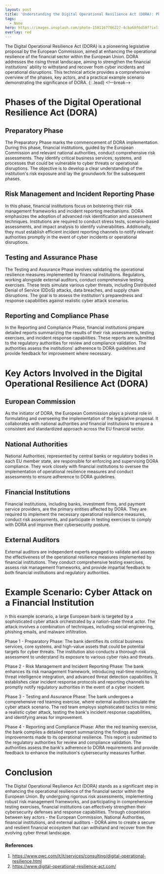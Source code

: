 ```yaml
---
layout: post
title: 'Understanding the Digital Operational Resilience Act (DORA): Phases, Actors, and an Example Scenario'
tags:
  - None
hero: https://images.unsplash.com/photo-1501167786227-4cba60f6d58f?ixlib=rb-4.0.3&ixid=M3wxMjA3fDB8MHxzZWFyY2h8Mnx8YmFua3xlbnwwfHwwfHx8MA%3D%3D&auto=format&fit=crop&w=400&q=60
overlay: red
---
```


The Digital Operational Resilience Act (DORA) is a pioneering legislative proposal by the European Commission, aimed at enhancing the operational resilience of the financial sector within the European Union. DORA addresses the rising threat landscape, aiming to strengthen the financial institutions' ability to withstand and recover from cyber incidents and operational disruptions. This technical article provides a comprehensive overview of the phases, key actors, and a practical example scenario demonstrating the significance of DORA. {: .lead} <!–-break-–> 

# Phases of the Digital Operational Resilience Act (DORA)

## Preparatory Phase
The Preparatory Phase marks the commencement of DORA implementation. During this phase, financial institutions, guided by the European Commission and relevant national authorities, conduct comprehensive risk assessments. They identify critical business services, systems, and processes that could be vulnerable to cyber threats or operational disruptions. The objective is to develop a clear understanding of the institution's risk exposure and lay the groundwork for the subsequent phases.

## Risk Management and Incident Reporting Phase
In this phase, financial institutions focus on bolstering their risk management frameworks and incident reporting mechanisms. DORA emphasizes the adoption of advanced risk identification and assessment techniques. Institutions are required to conduct stress tests, scenario-based assessments, and impact analysis to identify vulnerabilities. Additionally, they must establish efficient incident reporting channels to notify relevant authorities promptly in the event of cyber incidents or operational disruptions.

## Testing and Assurance Phase
The Testing and Assurance Phase involves validating the operational resilience measures implemented by financial institutions. Regulators, working alongside external auditors, conduct comprehensive testing exercises. These tests simulate various cyber threats, including Distributed Denial of Service (DDoS) attacks, data breaches, and supply chain disruptions. The goal is to assess the institution's preparedness and response capabilities against realistic cyber attack scenarios.

## Reporting and Compliance Phase
In the Reporting and Compliance Phase, financial institutions prepare detailed reports summarizing the results of their risk assessments, testing exercises, and incident response capabilities. These reports are submitted to the regulatory authorities for review and compliance validation. The authorities assess the institutions' adherence to DORA guidelines and provide feedback for improvement where necessary.

# Key Actors Involved in the Digital Operational Resilience Act (DORA)
## European Commission
As the initiator of DORA, the European Commission plays a pivotal role in formulating and overseeing the implementation of the legislative proposal. It collaborates with national authorities and financial institutions to ensure a consistent and standardized approach across the EU financial sector.
## National Authorities
National Authorities, represented by central banks or regulatory bodies in each EU member state, are responsible for enforcing and supervising DORA compliance. They work closely with financial institutions to oversee the implementation of operational resilience measures and conduct assessments to ensure adherence to DORA guidelines.
## Financial Institutions
Financial institutions, including banks, investment firms, and payment service providers, are the primary entities affected by DORA. They are required to implement the necessary operational resilience measures, conduct risk assessments, and participate in testing exercises to comply with DORA and improve their cybersecurity posture.
## External Auditors
External auditors are independent experts engaged to validate and assess the effectiveness of the operational resilience measures implemented by financial institutions. They conduct comprehensive testing exercises, assess risk management frameworks, and provide impartial feedback to both financial institutions and regulatory authorities.

# Example Scenario: Cyber Attack on a Financial Institution

n this example scenario, a large European bank is targeted by a sophisticated cyber attack orchestrated by a nation-state threat actor. The attack involves a combination of techniques, including social engineering, phishing emails, and malware infiltration.

Phase 1 - Preparatory Phase:
The bank identifies its critical business services, core systems, and high-value assets that could be potential targets for cyber threats. The institution also conducts a thorough risk assessment to understand its exposure to various cyber risks and threats.

Phase 2 - Risk Management and Incident Reporting Phase:
The bank enhances its risk management framework, introducing real-time monitoring, threat intelligence integration, and advanced threat detection capabilities. It establishes clear incident response protocols and reporting channels to promptly notify regulatory authorities in the event of a cyber incident.

Phase 3 - Testing and Assurance Phase:
The bank undergoes a comprehensive red teaming exercise, where external auditors simulate the cyber attack scenario. The red team employs sophisticated tactics to mimic a realistic cyber attack, testing the bank's incident response capabilities, and identifying areas for improvement.

Phase 4 - Reporting and Compliance Phase:
After the red teaming exercise, the bank compiles a detailed report summarizing the findings and improvements made to its operational resilience. This report is submitted to the regulatory authorities for review and compliance validation. The authorities assess the bank's adherence to DORA requirements and provide feedback to enhance the institution's cybersecurity measures further.

# Conclusion
The Digital Operational Resilience Act (DORA) stands as a significant step in enhancing the operational resilience of the financial sector within the European Union. By undergoing rigorous risk assessments, implementing robust risk management frameworks, and participating in comprehensive testing exercises, financial institutions can effectively strengthen their cybersecurity defenses and response capabilities. Through cooperation between key actors - the European Commission, National Authorities, financial institutions, and external auditors - DORA aims to create a secure and resilient financial ecosystem that can withstand and recover from the evolving cyber threat landscape.

### References
1. https://www.pwc.com/it/it/services/consulting/digital-operational-resilience.html
2. https://www.digital-operational-resilience-act.com/
